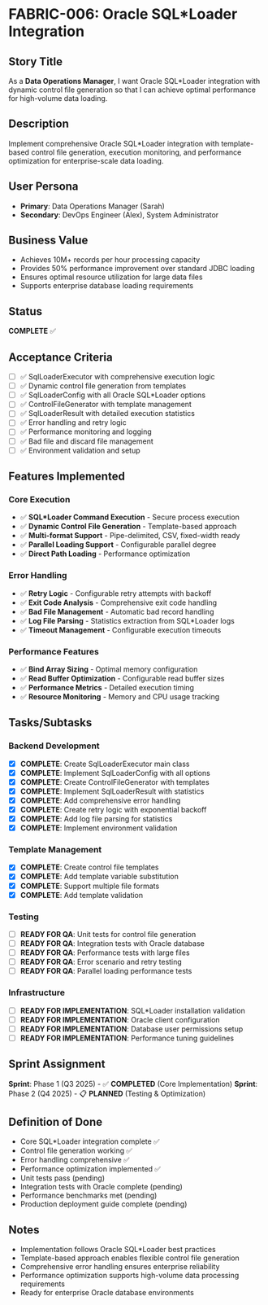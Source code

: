 # FABRIC-006: Oracle SQL*Loader Integration

## Story Title
As a **Data Operations Manager**, I want Oracle SQL*Loader integration with dynamic control file generation so that I can achieve optimal performance for high-volume data loading.

## Description
Implement comprehensive Oracle SQL*Loader integration with template-based control file generation, execution monitoring, and performance optimization for enterprise-scale data loading.

## User Persona
- **Primary**: Data Operations Manager (Sarah)
- **Secondary**: DevOps Engineer (Alex), System Administrator

## Business Value
- Achieves 10M+ records per hour processing capacity
- Provides 50% performance improvement over standard JDBC loading
- Ensures optimal resource utilization for large data files
- Supports enterprise database loading requirements

## Status
**COMPLETE** ✅

## Acceptance Criteria
- [ ] ✅ SqlLoaderExecutor with comprehensive execution logic
- [ ] ✅ Dynamic control file generation from templates
- [ ] ✅ SqlLoaderConfig with all Oracle SQL*Loader options
- [ ] ✅ ControlFileGenerator with template management
- [ ] ✅ SqlLoaderResult with detailed execution statistics
- [ ] ✅ Error handling and retry logic
- [ ] ✅ Performance monitoring and logging
- [ ] ✅ Bad file and discard file management
- [ ] ✅ Environment validation and setup

## Features Implemented
### Core Execution
- ✅ **SQL*Loader Command Execution** - Secure process execution
- ✅ **Dynamic Control File Generation** - Template-based approach
- ✅ **Multi-format Support** - Pipe-delimited, CSV, fixed-width ready
- ✅ **Parallel Loading Support** - Configurable parallel degree
- ✅ **Direct Path Loading** - Performance optimization

### Error Handling
- ✅ **Retry Logic** - Configurable retry attempts with backoff
- ✅ **Exit Code Analysis** - Comprehensive exit code handling
- ✅ **Bad File Management** - Automatic bad record handling
- ✅ **Log File Parsing** - Statistics extraction from SQL*Loader logs
- ✅ **Timeout Management** - Configurable execution timeouts

### Performance Features
- ✅ **Bind Array Sizing** - Optimal memory configuration
- ✅ **Read Buffer Optimization** - Configurable read buffer sizes
- ✅ **Performance Metrics** - Detailed execution timing
- ✅ **Resource Monitoring** - Memory and CPU usage tracking

## Tasks/Subtasks
### Backend Development
- [x] **COMPLETE**: Create SqlLoaderExecutor main class
- [x] **COMPLETE**: Implement SqlLoaderConfig with all options
- [x] **COMPLETE**: Create ControlFileGenerator with templates
- [x] **COMPLETE**: Implement SqlLoaderResult with statistics
- [x] **COMPLETE**: Add comprehensive error handling
- [x] **COMPLETE**: Create retry logic with exponential backoff
- [x] **COMPLETE**: Add log file parsing for statistics
- [x] **COMPLETE**: Implement environment validation

### Template Management
- [x] **COMPLETE**: Create control file templates
- [x] **COMPLETE**: Add template variable substitution
- [x] **COMPLETE**: Support multiple file formats
- [x] **COMPLETE**: Add template validation

### Testing
- [ ] **READY FOR QA**: Unit tests for control file generation
- [ ] **READY FOR QA**: Integration tests with Oracle database
- [ ] **READY FOR QA**: Performance tests with large files
- [ ] **READY FOR QA**: Error scenario and retry testing
- [ ] **READY FOR QA**: Parallel loading performance tests

### Infrastructure
- [ ] **READY FOR IMPLEMENTATION**: SQL*Loader installation validation
- [ ] **READY FOR IMPLEMENTATION**: Oracle client configuration
- [ ] **READY FOR IMPLEMENTATION**: Database user permissions setup
- [ ] **READY FOR IMPLEMENTATION**: Performance tuning guidelines

## Sprint Assignment
**Sprint**: Phase 1 (Q3 2025) - ✅ **COMPLETED** (Core Implementation)
**Sprint**: Phase 2 (Q4 2025) - 📋 **PLANNED** (Testing & Optimization)

## Definition of Done
- Core SQL*Loader integration complete ✅
- Control file generation working ✅
- Error handling comprehensive ✅
- Performance optimization implemented ✅
- Unit tests pass (pending)
- Integration tests with Oracle complete (pending)
- Performance benchmarks met (pending)
- Production deployment guide complete (pending)

## Notes
- Implementation follows Oracle SQL*Loader best practices
- Template-based approach enables flexible control file generation
- Comprehensive error handling ensures enterprise reliability
- Performance optimization supports high-volume data processing requirements
- Ready for enterprise Oracle database environments